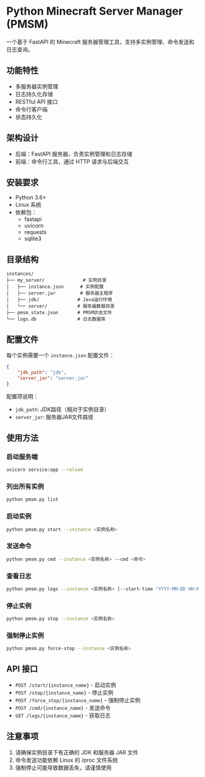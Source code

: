 # Python Minecraft Server Manager (PMSM)

一个基于 FastAPI 的 Minecraft 服务器管理工具，支持多实例管理、命令发送和日志查询。

## 功能特性

- 多服务器实例管理
- 日志持久化存储
- RESTful API 接口
- 命令行客户端
- 状态持久化

## 架构设计

- 后端：FastAPI 服务器，负责实例管理和日志存储
- 前端：命令行工具，通过 HTTP 请求与后端交互

## 安装要求

- Python 3.6+
- Linux 系统
- 依赖包：
  - fastapi
  - uvicorn
  - requests
  - sqlite3

## 目录结构

```
instances/
├── my_server/              # 实例目录
│   ├── instance.json      # 实例配置
│   ├── server.jar         # 服务器主程序
│   ├── jdk/              # Java运行环境
│   └── server/           # 服务器数据目录
├── pmsm_state.json       # PMSM状态文件
└── logs.db               # 日志数据库
```

## 配置文件

每个实例需要一个 `instance.json` 配置文件：

```json
{
    "jdk_path": "jdk",
    "server_jar": "server.jar"
}
```

配置项说明：
- `jdk_path`: JDK路径（相对于实例目录）
- `server_jar`: 服务器JAR文件路径

## 使用方法

### 启动服务端
```bash
uvicorn service:app --reload
```

### 列出所有实例
```bash
python pmsm.py list
```

### 启动实例
```bash
python pmsm.py start --instance <实例名称>
```

### 发送命令
```bash
python pmsm.py cmd --instance <实例名称> --cmd <命令>
```

### 查看日志
```bash
python pmsm.py logs --instance <实例名称> [--start-time "YYYY-MM-DD HH:MM:SS"]
```

### 停止实例
```bash
python pmsm.py stop --instance <实例名称>
```

### 强制停止实例
```bash
python pmsm.py force-stop --instance <实例名称>
```

## API 接口

- `POST /start/{instance_name}` - 启动实例
- `POST /stop/{instance_name}` - 停止实例
- `POST /force_stop/{instance_name}` - 强制停止实例
- `POST /cmd/{instance_name}` - 发送命令
- `GET /logs/{instance_name}` - 获取日志

## 注意事项

1. 请确保实例目录下有正确的 JDK 和服务器 JAR 文件
2. 命令发送功能依赖 Linux 的 /proc 文件系统
3. 强制停止可能导致数据丢失，请谨慎使用
